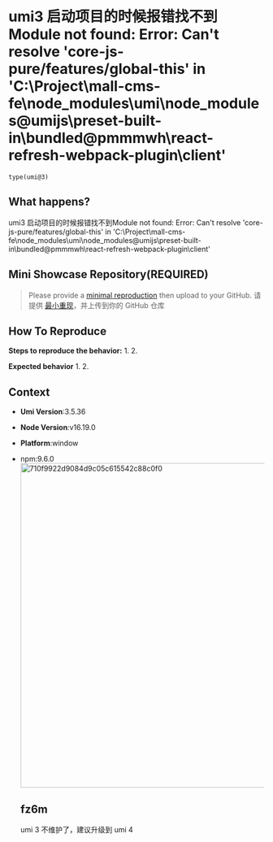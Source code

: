# umi3 启动项目的时候报错找不到Module not found: Error: Can't resolve 'core-js-pure/features/global-this' in 'C:\Project\mall-cms-fe\node_modules\umi\node_modules\@umijs\preset-built-in\bundled\@pmmmwh\react-refresh-webpack-plugin\client'

`type(umi@3)`

  <!--
感谢您向我们反馈问题，为了高效的解决问题，我们期望你能提供以下信息：
-->

## What happens?

<!-- A clear and concise description of what the bug is. -->

umi3 启动项目的时候报错找不到Module not found: Error: Can't resolve 'core-js-pure/features/global-this' in 'C:\Project\mall-cms-fe\node_modules\umi\node_modules\@umijs\preset-built-in\bundled\@pmmmwh\react-refresh-webpack-plugin\client'

## Mini Showcase Repository(REQUIRED)

> Please provide a [minimal reproduction](https://stackoverflow.com/help/minimal-reproducible-example) then upload to your GitHub. 请提供 [最小重现](https://stackoverflow.com/help/minimal-reproducible-example)，并上传到你的 GitHub 仓库

<!-- 为节约大家的时间，无复现步骤的 ISSUE 会被关闭，提供之后再 REOPEN -->
<!-- YOUR_REPOSITORY_URL on github or stackbliz -->

## How To Reproduce

**Steps to reproduce the behavior:** 1. 2.

**Expected behavior** 1. 2.

<!-- 请提供复现链接/步骤，错误日志以及相关配置 -->

## Context

- **Umi Version**:3.5.36
- **Node Version**:v16.19.0
- **Platform**:window
- npm:9.6.0
  <img width="639" alt="710f9922d9084d9c05c615542c88c0f0" src="https://github.com/umijs/umi/assets/26155477/d55022b0-ab9a-491e-8b03-6e5c204b7631">

  ## fz6m

  umi 3 不维护了，建议升级到 umi 4
